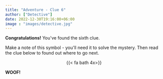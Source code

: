 ```yaml
---
title: "Adventure - Clue 6"
author: ["Detective"]
date: 2022-12-30T19:16:00+06:00
image : "images/detective.jpg"
---
```


**Congratulations!**  You've found the sixth clue.

Make a note of this symbol - you'll need it to solve the mystery.  Then read the clue below to found out where to go next.

<div style="text-align: center">
{{< fa bath 4x>}}
</div>

**WOOF!**
